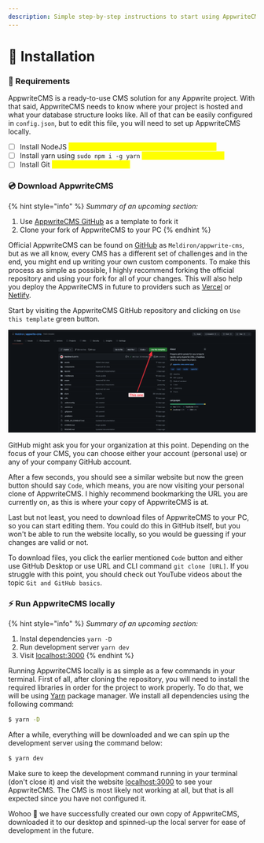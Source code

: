 ```yaml
---
description: Simple step-by-step instructions to start using AppwriteCMS
---
```


# 💾 Installation

### 📃 Requirements

AppwriteCMS is a ready-to-use CMS solution for any Appwrite project. With that said, AppwriteCMS needs to know where your project is hosted and what your database structure looks like. All of that can be easily configured in `config.json`, but to edit this file, you will need to set up AppwriteCMS locally.

* [ ] Install NodeJS <mark style="color:blue;"></mark> <mark style="color:yellow;">(tested with NodeJS v16.13.0 and NPM v8.1.0)</mark>
* [ ] Install yarn using `sudo npm i -g yarn` <mark style="color:yellow;">(tested with Yarn v1.22.5)</mark>
* [ ] Install Git <mark style="color:blue;"></mark> <mark style="color:yellow;">(tested with Git v2.23.0)</mark>

### 💿 Download AppwriteCMS

{% hint style="info" %}
_Summary of an upcoming section:_

1. Use [AppwriteCMS GitHub](https://github.com/Meldiron/appwrite-cms) as a template to fork it
2. Clone your fork of AppwriteCMS to your PC
{% endhint %}

Official AppwriteCMS can be found on [GitHub](https://github.com/Meldiron/appwrite-cms) as `Meldiron/appwrite-cms`, but as we all know, every CMS has a different set of challenges and in the end, you might end up writing your own custom components. To make this process as simple as possible, I highly recommend forking the official repository and using your fork for all of your changes. This will also help you deploy the AppwriteCMS in future to providers such as [Vercel](https://vercel.com) or [Netlify](https://www.netlify.com).

Start by visiting the AppwriteCMS GitHub repository and clicking on `Use this template` green button.

![AppwriteCMS GitHub repository](<../.gitbook/assets/CleanShot 2022-01-15 at 11.38.46.png>)

GitHub might ask you for your organization at this point. Depending on the focus of your CMS, you can choose either your account (personal use) or any of your company GitHub account.

After a few seconds, you should see a similar website but now the green button should say `Code`, which means, you are now visiting your personal clone of AppwriteCMS. I highly recommend bookmarking the URL you are currently on, as this is where your copy of AppwriteCMS is at.

Last but not least, you need to download files of AppwriteCMS to your PC, so you can start editing them. You could do this in GitHub itself, but you won't be able to run the website locally, so you would be guessing if your changes are valid or not.

To download files, you click the earlier mentioned `Code` button and either use GitHub Desktop or use URL and CLI command `git clone [URL]`. If you struggle with this point, you should check out YouTube videos about the topic `Git and GitHub basics`.

### ⚡ Run AppwriteCMS locally

{% hint style="info" %}
_Summary of an upcoming section:_

1. Instal dependencies `yarn -D`
2. Run development server `yarn dev`
3. Visit [localhost:3000](http://localhost:3000)
{% endhint %}

Running AppwriteCMS locally is as simple as a few commands in your terminal. First of all, after cloning the repository, you will need to install the required libraries in order for the project to work properly. To do that, we will be using [Yarn](https://yarnpkg.com) package manager. We install all dependencies using the following command:

```bash
$ yarn -D
```

After a while, everything will be downloaded and we can spin up the development server using the command below:

```bash
$ yarn dev
```

Make sure to keep the development command running in your terminal (don't close it) and visit the website [localhost:3000](http://localhost:3000) to see your AppwriteCMS. The CMS is most likely not working at all, but that is all expected since you have not configured it.

Wohoo 🥳 we have successfully created our own copy of AppwriteCMS, downloaded it to our desktop and spinned-up the local server for ease of development in the future.
